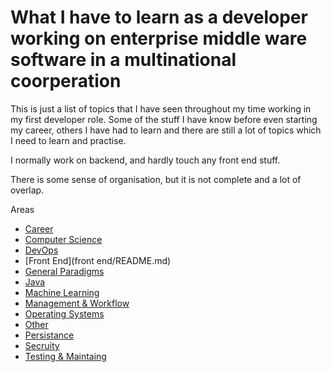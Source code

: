 # What I have to learn as a developer working on enterprise middle ware software in a multinational coorperation

This is just a list of topics that I have seen throughout my time working in my first developer role. Some of the stuff I have know before even starting my career, others I have had to learn and there are still a lot of topics which I need to learn and practise.

I normally work on backend, and hardly touch any front end stuff.

There is some sense of organisation, but it is not complete and a lot of overlap.

Areas

- [Career](career/README.md)
- [Computer Science](computer-science/README.md)
- [DevOps](devops/README.md)
- [Front End](front end/README.md)
- [General Paradigms](general-paradigms/README.md)
- [Java](java/README.md)
- [Machine Learning](Machine-Learning/README.md)
- [Management & Workflow](management-workflow/README.md)
- [Operating Systems](operating-system/README.md)
- [Other](other/README.md)
- [Persistance](Persistance/README.md)
- [Secruity](secruity/README.md)
- [Testing & Maintaing](testing-reading-maintaining/README.md)
